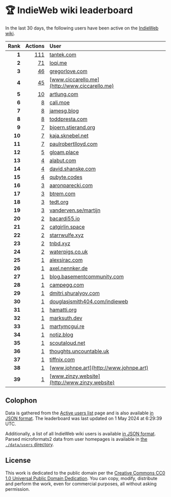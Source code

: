 # 🏆 IndieWeb wiki leaderboard

In the last 30 days, the following users have been active on the [IndieWeb wiki](https://indieweb.org).

| Rank | Actions | User |
|-----:|--------:|:-----|
| **1** | [111](https://indieweb.org/Special:Contributions/Tantek.com) | [tantek.com](http://tantek.com) |
| **2** | [71](https://indieweb.org/Special:Contributions/Loqi.me) | [loqi.me](http://loqi.me) |
| **3** | [46](https://indieweb.org/Special:Contributions/Gregorlove.com) | [gregorlove.com](http://gregorlove.com) |
| **4** | [45](https://indieweb.org/Special:Contributions/Www.ciccarello.me) | [www.ciccarello.me](http://www.ciccarello.me) |
| **5** | [10](https://indieweb.org/Special:Contributions/Artlung.com) | [artlung.com](http://artlung.com) |
| **6** | [8](https://indieweb.org/Special:Contributions/Cali.moe) | [cali.moe](http://cali.moe) |
| **7** | [8](https://indieweb.org/Special:Contributions/Jamesg.blog) | [jamesg.blog](http://jamesg.blog) |
| **8** | [8](https://indieweb.org/Special:Contributions/Toddpresta.com) | [toddpresta.com](http://toddpresta.com) |
| **9** | [7](https://indieweb.org/Special:Contributions/Bjoern.stierand.org) | [bjoern.stierand.org](http://bjoern.stierand.org) |
| **10** | [7](https://indieweb.org/Special:Contributions/Kaja.sknebel.net) | [kaja.sknebel.net](http://kaja.sknebel.net) |
| **11** | [7](https://indieweb.org/Special:Contributions/Paulrobertlloyd.com) | [paulrobertlloyd.com](http://paulrobertlloyd.com) |
| **12** | [5](https://indieweb.org/Special:Contributions/Gloam.place) | [gloam.place](http://gloam.place) |
| **13** | [4](https://indieweb.org/Special:Contributions/Alabut.com) | [alabut.com](http://alabut.com) |
| **14** | [4](https://indieweb.org/Special:Contributions/David.shanske.com) | [david.shanske.com](http://david.shanske.com) |
| **15** | [4](https://indieweb.org/Special:Contributions/Qubyte.codes) | [qubyte.codes](http://qubyte.codes) |
| **16** | [3](https://indieweb.org/Special:Contributions/Aaronparecki.com) | [aaronparecki.com](http://aaronparecki.com) |
| **17** | [3](https://indieweb.org/Special:Contributions/Btrem.com) | [btrem.com](http://btrem.com) |
| **18** | [3](https://indieweb.org/Special:Contributions/Tedt.org) | [tedt.org](http://tedt.org) |
| **19** | [3](https://indieweb.org/Special:Contributions/Vanderven.se_martijn) | [vanderven.se/martijn](http://vanderven.se/martijn) |
| **20** | [2](https://indieweb.org/Special:Contributions/Bacardi55.io) | [bacardi55.io](http://bacardi55.io) |
| **21** | [2](https://indieweb.org/Special:Contributions/Catgirlin.space) | [catgirlin.space](http://catgirlin.space) |
| **22** | [2](https://indieweb.org/Special:Contributions/Starrwulfe.xyz) | [starrwulfe.xyz](http://starrwulfe.xyz) |
| **23** | [2](https://indieweb.org/Special:Contributions/Tnbd.xyz) | [tnbd.xyz](http://tnbd.xyz) |
| **24** | [2](https://indieweb.org/Special:Contributions/Waterpigs.co.uk) | [waterpigs.co.uk](http://waterpigs.co.uk) |
| **25** | [1](https://indieweb.org/Special:Contributions/Alexsirac.com) | [alexsirac.com](http://alexsirac.com) |
| **26** | [1](https://indieweb.org/Special:Contributions/Axel.nennker.de) | [axel.nennker.de](http://axel.nennker.de) |
| **27** | [1](https://indieweb.org/Special:Contributions/Blog.basementcommunity.com) | [blog.basementcommunity.com](http://blog.basementcommunity.com) |
| **28** | [1](https://indieweb.org/Special:Contributions/Campegg.com) | [campegg.com](http://campegg.com) |
| **29** | [1](https://indieweb.org/Special:Contributions/Dmitri.shuralyov.com) | [dmitri.shuralyov.com](http://dmitri.shuralyov.com) |
| **30** | [1](https://indieweb.org/Special:Contributions/Douglasjsmith404.com_indieweb) | [douglasjsmith404.com/indieweb](http://douglasjsmith404.com/indieweb) |
| **31** | [1](https://indieweb.org/Special:Contributions/Hamatti.org) | [hamatti.org](http://hamatti.org) |
| **32** | [1](https://indieweb.org/Special:Contributions/Marksuth.dev) | [marksuth.dev](http://marksuth.dev) |
| **33** | [1](https://indieweb.org/Special:Contributions/Martymcgui.re) | [martymcgui.re](http://martymcgui.re) |
| **34** | [1](https://indieweb.org/Special:Contributions/Notiz.blog) | [notiz.blog](http://notiz.blog) |
| **35** | [1](https://indieweb.org/Special:Contributions/Scoutaloud.net) | [scoutaloud.net](http://scoutaloud.net) |
| **36** | [1](https://indieweb.org/Special:Contributions/Thoughts.uncountable.uk) | [thoughts.uncountable.uk](http://thoughts.uncountable.uk) |
| **37** | [1](https://indieweb.org/Special:Contributions/Tiffnix.com) | [tiffnix.com](http://tiffnix.com) |
| **38** | [1](https://indieweb.org/Special:Contributions/Www.johnpe.art) | [www.johnpe.art](http://www.johnpe.art) |
| **39** | [1](https://indieweb.org/Special:Contributions/Www.zinzy.website) | [www.zinzy.website](http://www.zinzy.website) |


## Colophon

Data is gathered from the [Active users list](https://indieweb.org/Special:ActiveUsers) page and is also available [in JSON format](https://github.com/jgarber623/indieweb-wiki-leaderboard/blob/main/data/leaderboard.json). The leaderboard was last updated on 1 May 2024 at 6:29:39 UTC.

Additionally, a list of all IndieWeb wiki users is available [in JSON format](https://github.com/jgarber623/indieweb-wiki-leaderboard/blob/main/data/users.json). Parsed microformats2 data from user homepages is available in [the `./data/users` directory](https://github.com/jgarber623/indieweb-wiki-leaderboard/blob/main/data/users).

## License

This work is dedicated to the public domain per the [Creative Commons CC0 1.0 Universal Public Domain Dedication](https://creativecommons.org/publicdomain/zero/1.0/). You can copy, modify, distribute and perform the work, even for commercial purposes, all without asking permission.
